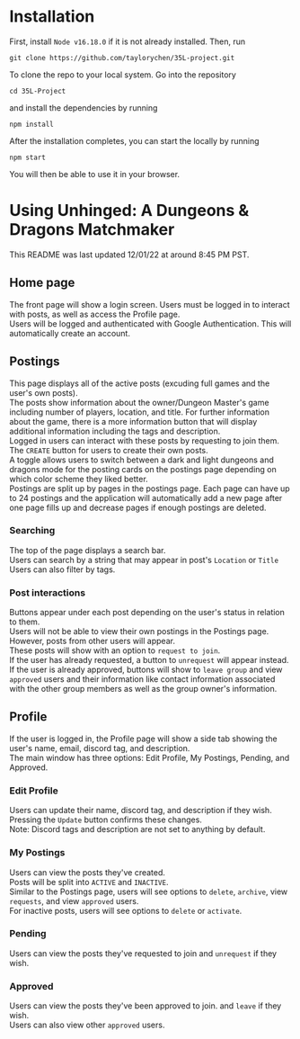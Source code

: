 # Installation

First, install `Node v16.18.0` if it is not already installed. Then, run

```
git clone https://github.com/taylorychen/35L-project.git
```

To clone the repo to your local system. Go into the repository

```
cd 35L-Project
```

and install the dependencies by running

```
npm install
```

After the installation completes, you can start the locally by running

```
npm start
```

You will then be able to use it in your browser.

# Using Unhinged: A Dungeons & Dragons Matchmaker

This README was last updated 12/01/22 at around 8:45 PM PST.

## Home page

The front page will show a login screen. Users must be logged in to interact with posts, as well as access the Profile page. \
Users will be logged and authenticated with Google Authentication. This will automatically create an account.

## Postings

This page displays all of the active posts (excuding full games and the user's own posts). \
The posts show information about the owner/Dungeon Master's game including number of players, location, and title. For further information about the game, there is a more information button that will display additional information including the tags and description. \
Logged in users can interact with these posts by requesting to join them. \
The `CREATE` button for users to create their own posts. \
A toggle allows users to switch between a dark and light dungeons and dragons mode for the posting cards on the postings page depending on which color scheme they liked better. \
Postings are split up by pages in the postings page. Each page can have up to 24 postings and the application will automatically add a new page after one page fills up and decrease pages if enough postings are deleted.

### Searching

The top of the page displays a search bar. \
Users can search by a string that may appear in post's `Location` or `Title` \
Users can also filter by tags.

### Post interactions

Buttons appear under each post depending on the user's status in relation to them. \
Users will not be able to view their own postings in the Postings page. However, posts from other users will appear. \
These posts will show with an option to `request to join`. \
If the user has already requested, a button to `unrequest` will appear instead. \
If the user is already approved, buttons will show to `leave group` and view `approved` users and their information like contact information associated with the other group members as well as the group owner's information.

## Profile

If the user is logged in, the Profile page will show a side tab showing the user's name, email, discord tag, and description. \
The main window has three options: Edit Profile, My Postings, Pending, and Approved.

### Edit Profile

Users can update their name, discord tag, and description if they wish. Pressing the `Update` button confirms these changes. \
Note: Discord tags and description are not set to anything by default.

### My Postings

Users can view the posts they've created. \
Posts will be split into `ACTIVE` and `INACTIVE`. \
Similar to the Postings page, users will see options to `delete`, `archive`, view `requests`, and view `approved` users. \
For inactive posts, users will see options to `delete` or `activate`.

### Pending

Users can view the posts they've requested to join and `unrequest` if they wish.

### Approved

Users can view the posts they've been approved to join. and `leave` if they wish. \
Users can also view other `approved` users.
